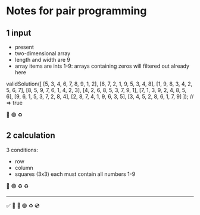 # Notes for pair programming

## 1 input
- present
- two-dimensional array
- length and width are 9
- array items are ints 1-9: arrays containing zeros will filtered out already here

validSolution([
  [5, 3, 4, 6, 7, 8, 9, 1, 2],
  [6, 7, 2, 1, 9, 5, 3, 4, 8],
  [1, 9, 8, 3, 4, 2, 5, 6, 7],
  [8, 5, 9, 7, 6, 1, 4, 2, 3],
  [4, 2, 6, 8, 5, 3, 7, 9, 1],
  [7, 1, 3, 9, 2, 4, 8, 5, 6],
  [9, 6, 1, 5, 3, 7, 2, 8, 4],
  [2, 8, 7, 4, 1, 9, 6, 3, 5],
  [3, 4, 5, 2, 8, 6, 1, 7, 9]
]); // => true

🔴 🟢  ♻️

## 2 calculation

3 conditions:
- row
- column
- squares (3x3) 
each must contain all numbers 1-9

🔴 🟢 ♻️ ♻️



***
✅ 🍅 🔴 🟢 ♻️ 💿